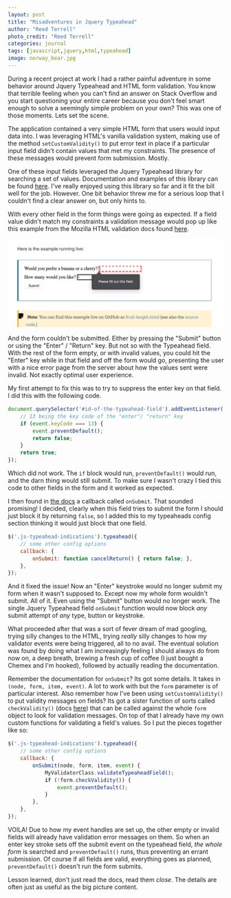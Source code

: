 ```yaml
---
layout: post
title: "Misadventures in Jquery Typeahead"
author: "Reed Terrell"
photo_credit: "Reed Terrell"
categories: journal
tags: [javascript,jquery,html,typeahead]
image: norway_bear.jpg
---
```


During a recent project at work I had a rather painful adventure in some behavior around Jquery Typeahead and HTML form validation. You know that terrible feeling when you can't find an answer on Stack Overflow and you start questioning your entire career because you don't feel smart enough to solve a seemingly simple problem on your own? This was one of those moments. Lets set the scene.

The application contained a very simple HTML form that users would input data into. I was leveraging HTML's vanilla validation system, making use of the method `setCustomValidity()` to put error text in place if a particular input field didn't contain values that met my constraints. The presence of these messages would prevent form submission. Mostly.

One of these input fields leveraged the Jquery Typeahead library for searching a set of values. Documentation and examples of this library can be found [here](http://www.runningcoder.org/jquerytypeahead/documentation/). I've really enjoyed using this library so far and it fit the bill well for the job. However. One bit behavior threw me for a serious loop that I couldn't find a clear answer on, but only hints to.

With every other field in the form things were going as expected. If a field value didn't match my constraints a validation message would pop up like this example from the Mozilla HTML validation docs found [here](https://developer.mozilla.org/en-US/docs/Learn/Forms/Form_validation).

![moz-example](/assets/img/misadventures-in-typeahead/moz-validate-example.png)

And the form couldn't be submitted. Either by pressing the "Submit" button or using the "Enter" / "Return" key. But not so with the Typeahead field. With the rest of the form empty, or with invalid values, you could hit the "Enter" key while in that field and off the form would go, presenting the user with a nice error page from the server about how the values sent were invalid. Not exactly optimal user experience.

My first attempt to fix this was to try to suppress the enter key on that field. I did this with the following code.

```javascript
document.querySelector('#id-of-the-typeahead-field').addEventListener('keydown', (event) => {
    // 13 being the key code of the "enter"/ "return" key
    if (event.keyCode === 13) {
        event.preventDefault();
        return false;
    }
    return true;
});
```

Which did not work. The `if` block would run, `preventDefault()` would run, and the darn thing would still submit. To make sure I wasn't crazy I tied this code to other fields in the form and it worked as expected.

I then found in [the docs](http://www.runningcoder.org/jquerytypeahead/documentation/) a callback called `onSubmit`. That sounded promising! I decided, clearly when this field tries to submit the form I should just block it by returning `false`, so I added this to my typeaheads config section thinking it would just block that one field.

```javascript
$('.js-typeahead-indications').typeahead({
    // some other config options
    callback: {
        onSubmit: function cancelReturn() { return false; },
    },
});
```

And it fixed the issue! Now an "Enter" keystroke would no longer submit my form when it wasn't supposed to. Except now my whole form wouldn't submit. All of it. Even using the "Submit" button would no longer work. The single Jquery Typeahead field `onSubmit` function would now block _any_ submit attempt of _any_ type, button or keystroke.

What proceeded after that was a sort of fever dream of mad googling, trying silly changes to the HTML, trying _really_ silly changes to how my validator events were being triggered, all to no avail. The eventual solution was found by doing what I am increasingly feeling I should always do from now on, a deep breath, brewing a fresh cup of coffee (I just bought a Chemex and I'm hooked), followed by actually reading the documentation.

Remember the documentation for `onSubmit`? Its got some details. It takes in `(node, form, item, event)`. A lot to work with but the `form` parameter is of particular interest. Also remember how I've been using `setCustomValidity()` to put validity messages on fields? Its got a sister function of sorts called `checkValidity()` (docs [here](https://developer.mozilla.org/en-US/docs/Web/API/HTMLSelectElement/checkValidity)) that can be called against the whole `form` object to look for validation messages. On top of that I already have my own custom functions for validating a field's values. So I put the pieces together like so:

```javascript
$('.js-typeahead-indications').typeahead({
    // some other config options
    callback: {
        onSubmit(node, form, item, event) {
            MyValidatorClass.validateTypeaheadField();
            if (!form.checkValidity()) {
                event.preventDefault();
            }
        },
    },
});
```

VOILA! Due to how my event handles are set up, the other empty or invalid fields will already have validation error messages on them. So when an enter key stroke sets off the submit event on the typeahead field, _the whole form_ is searched and `preventDefault()` runs, thus preventing an errant submission. Of course if all fields are valid, everything goes as planned, `preventDefault()` doesn't run the form submits.

Lesson learned, don't just read the docs, read them _close_. The details are often just as useful as the big picture content.
